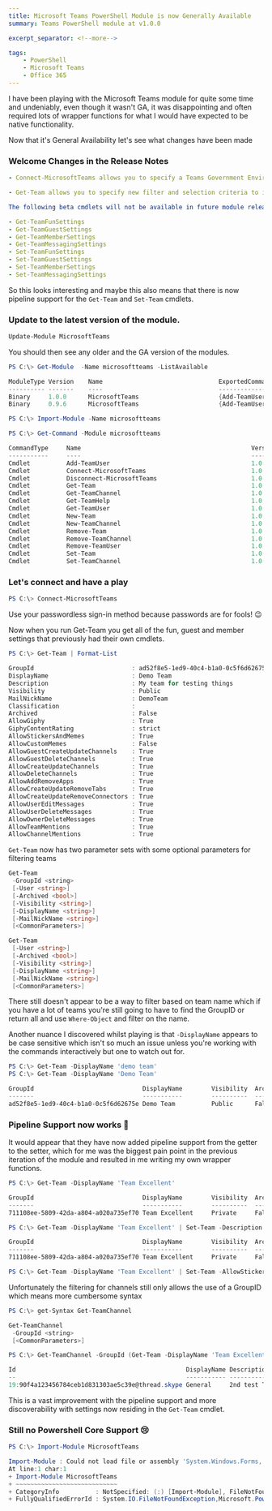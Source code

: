 ```yaml
---
title: Microsoft Teams PowerShell Module is now Generally Available
summary: Teams PowerShell module at v1.0.0

excerpt_separator: <!--more-->

tags:
    - PowerShell
    - Microsoft Teams
    - Office 365
---
```


I have been playing with the Microsoft Teams module for quite some time and undeniably, even though it wasn't GA, it was disappointing and often required lots of wrapper functions for what I would have expected to be native functionality.

Now that it's General Availability let's see what changes have been made

<!--more-->

### Welcome Changes in the Release Notes

```yaml
- Connect-MicrosoftTeams allows you to specify a Teams Government Environment (-TeamsEnvironmentName) that your organization is homed in. 

- Get-Team allows you to specify new filter and selection criteria to identify specific teams based off of new criteria, including the Visibility or Archived state of the teams. 

The following beta cmdlets will not be available in future module releases, as the same functionality these cmdlets provided has been integrated into the Get-Team and Set-Team cmdlets: 

- Get-TeamFunSettings 
- Get-TeamGuestSettings 
- Get-TeamMemberSettings 
- Get-TeamMessagingSettings 
- Set-TeamFunSettings 
- Set-TeamGuestSettings 
- Set-TeamMemberSettings 
- Set-TeamMessagingSettings
```

So this looks interesting and maybe this also means that there is now pipeline support for the `Get-Team` and `Set-Team` cmdlets.

### Update to the latest version of the module.

```powershell
Update-Module MicrosoftTeams
```

You should then see any older and the GA version of the modules.

```powershell
PS C:\> Get-Module  -Name microsoftteams -ListAvailable

ModuleType Version    Name                                ExportedCommands                                          
---------- -------    ----                                ----------------                                          
Binary     1.0.0      MicrosoftTeams                      {Add-TeamUser, Get-Team, Get-TeamChannel, Get-TeamHelp...}
Binary     0.9.6      MicrosoftTeams                      {Add-TeamUser, Get-Team, Get-TeamChannel, Get-TeamHelp...}
```

```powershell
PS C:\> Import-Module -Name microsoftteams

PS C:\> Get-Command -Module microsoftteams

CommandType     Name                                               Version    Source
-----------     ----                                               -------    ------
Cmdlet          Add-TeamUser                                       1.0.0      microsoftteams
Cmdlet          Connect-MicrosoftTeams                             1.0.0      microsoftteams
Cmdlet          Disconnect-MicrosoftTeams                          1.0.0      microsoftteams
Cmdlet          Get-Team                                           1.0.0      microsoftteams
Cmdlet          Get-TeamChannel                                    1.0.0      microsoftteams
Cmdlet          Get-TeamHelp                                       1.0.0      microsoftteams
Cmdlet          Get-TeamUser                                       1.0.0      microsoftteams
Cmdlet          New-Team                                           1.0.0      microsoftteams
Cmdlet          New-TeamChannel                                    1.0.0      microsoftteams
Cmdlet          Remove-Team                                        1.0.0      microsoftteams
Cmdlet          Remove-TeamChannel                                 1.0.0      microsoftteams
Cmdlet          Remove-TeamUser                                    1.0.0      microsoftteams
Cmdlet          Set-Team                                           1.0.0      microsoftteams
Cmdlet          Set-TeamChannel                                    1.0.0      microsoftteams
```

### Let's connect and have a play

```powershell
PS C:\> Connect-MicrosoftTeams
```

Use your passwordless sign-in method because passwords are for fools! 😉

Now when you run Get-Team you get all of the fun, guest and member settings that previously had their own cmdlets.
```powershell
PS C:\> Get-Team | Format-List

GroupId                           : ad52f8e5-1ed9-40c4-b1a0-0c5f6d62675e
DisplayName                       : Demo Team
Description                       : My team for testing things
Visibility                        : Public
MailNickName                      : DemoTeam
Classification                    :
Archived                          : False
AllowGiphy                        : True
GiphyContentRating                : strict
AllowStickersAndMemes             : True
AllowCustomMemes                  : False
AllowGuestCreateUpdateChannels    : True
AllowGuestDeleteChannels          : True
AllowCreateUpdateChannels         : True
AllowDeleteChannels               : True
AllowAddRemoveApps                : True
AllowCreateUpdateRemoveTabs       : True
AllowCreateUpdateRemoveConnectors : True
AllowUserEditMessages             : True
AllowUserDeleteMessages           : True
AllowOwnerDeleteMessages          : True
AllowTeamMentions                 : True
AllowChannelMentions              : True
```

`Get-Team` now has two parameter sets with some optional parameters for filtering teams

```powershell
Get-Team
 -GroupId <string>
 [-User <string>]
 [-Archived <bool>]
 [-Visibility <string>]
 [-DisplayName <string>]
 [-MailNickName <string>]
 [<CommonParameters>]

Get-Team
 [-User <string>]
 [-Archived <bool>]
 [-Visibility <string>]
 [-DisplayName <string>]
 [-MailNickName <string>]
 [<CommonParameters>]
```

There still doesn't appear to be a way to filter based on team name which if you have a lot of teams you're still going to have to find the GroupID or return all and use `Where-Object` and filter on the name.

Another nuance I discovered whilst playing is that `-DisplayName` appears to be case sensitive which isn't so much an issue unless you're working with the commands interactively but one to watch out for.

```powershell
PS C:\> Get-Team -DisplayName 'demo team'
PS C:\> Get-Team -DisplayName 'Demo Team'

GroupId                              DisplayName        Visibility  Archived  MailNickName       Description
-------                              -----------        ----------  --------  ------------       -----------
ad52f8e5-1ed9-40c4-b1a0-0c5f6d62675e Demo Team          Public      False     DemoTeam           My team for tes...
```

### Pipeline Support now works 🎉
It would appear that they have now added pipeline support from the getter to the setter, which for me was the biggest pain point in the previous iteration of the module and resulted in me writing my own wrapper functions.

```powershell
PS C:\> Get-Team -DisplayName 'Team Excellent'

GroupId                              DisplayName        Visibility  Archived  MailNickName       Description
-------                              -----------        ----------  --------  ------------       -----------
711108ee-5809-42da-a804-a020a735ef70 Team Excellent     Private     False     msteams_245c14

PS C:\> Get-Team -DisplayName 'Team Excellent' | Set-Team -Description '2nd test Team'

GroupId                              DisplayName        Visibility  Archived  MailNickName       Description
-------                              -----------        ----------  --------  ------------       -----------
711108ee-5809-42da-a804-a020a735ef70 Team Excellent     Private     False     msteams_245c14     2nd test Team

PS C:\> Get-Team -DisplayName 'Team Excellent' | Set-Team -AllowStickersAndMemes $false
```

Unfortunately the filtering for channels still only allows the use of a GroupID which means more cumbersome syntax
```powershell
PS C:\> get-Syntax Get-TeamChannel

Get-TeamChannel
 -GroupId <string>
 [<CommonParameters>]

PS C:\> Get-TeamChannel -GroupId (Get-Team -DisplayName 'Team Excellent').groupid

Id                                               DisplayName Description
--                                               ----------- -----------
19:90f4a123456784ceb1d831303ae5c39e@thread.skype General     2nd test Team
```

This is a vast improvement with the pipeline support and more discoverability with settings now residing in the `Get-Team` cmdlet.

### Still no Powershell Core Support 😢
```powershell
PS C:\> Import-Module MicrosoftTeams

Import-Module : Could not load file or assembly 'System.Windows.Forms, Version=4.0.0.0, Culture=neutral, PublicKeyToken=b77a5c561934e089'. The system cannot find the file specified.
At line:1 char:1
+ Import-Module MicrosoftTeams
+ ~~~~~~~~~~~~~~~~~~~~~~~~~~~~
+ CategoryInfo          : NotSpecified: (:) [Import-Module], FileNotFoundException
+ FullyQualifiedErrorId : System.IO.FileNotFoundException,Microsoft.PowerShell.Commands.ImportModuleCommand
```